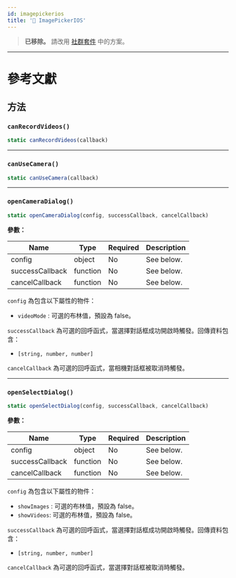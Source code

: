 ```yaml
---
id: imagepickerios
title: '🚧 ImagePickerIOS'
---
```


> **已移除。** 請改用 [社群套件](https://reactnative.directory/?search=image+picker) 中的方案。

---

# 參考文獻

## 方法

### `canRecordVideos()`

```jsx
static canRecordVideos(callback)
```

---

### `canUseCamera()`

```jsx
static canUseCamera(callback)
```

---

### `openCameraDialog()`

```jsx
static openCameraDialog(config, successCallback, cancelCallback)
```

**參數：**

| Name            | Type     | Required | Description |
| --------------- | -------- | -------- | ----------- |
| config          | object   | No       | See below.  |
| successCallback | function | No       | See below.  |
| cancelCallback  | function | No       | See below.  |

`config` 為包含以下屬性的物件：

- `videoMode` : 可選的布林值，預設為 false。

`successCallback` 為可選的回呼函式，當選擇對話框成功開啟時觸發。回傳資料包含：

- `[string, number, number]`

`cancelCallback` 為可選的回呼函式，當相機對話框被取消時觸發。

---

### `openSelectDialog()`

```jsx
static openSelectDialog(config, successCallback, cancelCallback)
```

**參數：**

| Name            | Type     | Required | Description |
| --------------- | -------- | -------- | ----------- |
| config          | object   | No       | See below.  |
| successCallback | function | No       | See below.  |
| cancelCallback  | function | No       | See below.  |

`config` 為包含以下屬性的物件：

- `showImages` : 可選的布林值，預設為 false。
- `showVideos`: 可選的布林值，預設為 false。

`successCallback` 為可選的回呼函式，當選擇對話框成功開啟時觸發。回傳資料包含：

- `[string, number, number]`

`cancelCallback` 為可選的回呼函式，當選擇對話框被取消時觸發。